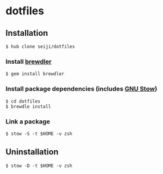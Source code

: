 dotfiles
========

Installation
------------

    $ hub clone seiji/dotfiles
    
### Install [brewdler](https://github.com/andrew/brewdler)   

    $ gem install brewdler

### Install package dependencies (includes [GNU Stow](http://www.gnu.org/software/stow/))

    $ cd dotfiles
    $ brewdle install
    
### Link a package

    $ stow -S -t $HOME -v zsh


Uninstallation
--------------

    $ stow -D -t $HOME -v zsh
